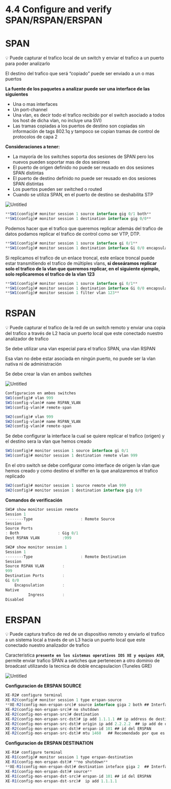 # 4.4 Configure and verify SPAN/RSPAN/ERSPAN

# SPAN

<aside>
💡 Puede capturar el trafico local de un switch y enviar el trafico a un puerto para poder analizarlo

</aside>

El destino del trafico que será “copiado” puede ser enviado a un o mas puertos 

**La fuente de los paquetes a analizar puede ser una interface de las siguientes**

- Una o mas interfaces
- Un port-channel
- Una vlan, es decir todo el trafico recibido por el switch asociado a todos los host de dicha vlan, no incluye una SVI)
- Las tramas copiadas a los puertos de destino son copiadas sin información de tags 802.1q y tampoco se copian tramas de control de protocolos de capa 2

**Consideraciones a tener:**

- La mayoría de los switches soporta dos sesiones de SPAN pero los nuevos pueden soportar mas de dos sesiones
- El puerto de origen definido no puede ser reusado en dos sesiones SPAN distintas
- El puerto de destino definido no puede ser reusado en dos sesiones SPAN distintas
- Los puertos pueden ser switched o routed
- Cuando se utiliza SPAN, en el puerto de destino se deshabilita STP

![Untitled](4%204%20Configure%20and%20verify%20SPAN%20RSPAN%20ERSPAN%20f53140b70c154c4fac5d64445820f1fb/Untitled.png)

```jsx
**SW1(config)# monitor session 1 source interface gig 0/1 both**
**SW1(config)# monitor session 1 destination interface gig 0/0**

```

Podemos hacer que el trafico que queremos replicar además del trafico de datos podamos replicar el trafico de control como ser VTP, DTP.

```jsx
**SW1(config)# monitor session 1 source interface gi 0/1**
**SW1(config)# monitor session 1 destination interface Gi 0/0 encapsulation replicate**
```

Si replicamos el trafico de un enlace troncal, este enlace troncal puede estar transmitiendo el trafico de múltiples vlans, **si deseáramos replicar solo el trafico de la vlan que queremos replicar, en el siguiente ejemplo, solo replicaremos el trafico de la vlan 123**

```jsx
**SW1(config)# monitor session 1 source interface gi 0/1**
**SW1(config)# monitor session 1 destination interface Gi 0/0 encapsulation replicate**
**SW1(config)# monitor session 1 filter vlan 123**
```

# RSPAN

<aside>
💡 Puede capturar el trafico de la red de un switch remoto y enviar una copia del trafico a través de L2 hacia un puerto local que este conectado nuestro analizador de trafico

</aside>

Se debe utilizar una vlan especial para el trafico SPAN, una vlan RSPAN

Esa vlan no debe estar asociada en ningún puerto, no puede ser la vlan nativa ni de administración

Se debe crear la vlan en ambos switches

![Untitled](4%204%20Configure%20and%20verify%20SPAN%20RSPAN%20ERSPAN%20f53140b70c154c4fac5d64445820f1fb/Untitled%201.png)

```jsx
Configuracion en ambos switches 
SW1(config)# vlan 999
SW1(config-vlan)# name RSPAN_VLAN
SW1(config-vlan)# remote-span

SW2(config)# vlan 999
SW2(config-vlan)# name RSPAN_VLAN
SW2(config-vlan)# remote-span
```

Se debe configurar la interface la cual se quiere replicar el trafico (origen) y el destino sera la vlan que hemos creado

```jsx
SW1(config)# monitor session 1 source interface gi 0/1
SW1(config)# monitor session 1 destination remote vlan 999
```

En el otro switch se debe configurar como interface de origen la vlan que hemos creado y como destino el sniffer en la que analizaremos el trafico replicado

```jsx
SW2(config)# monitor session 1 source remote vlan 999
SW2(config)# monitor session 1 destination interface gig 0/0
```

**Comandos de verificación**

```jsx
SW1# show monitor session remote
Session 1
--------Type                     : Remote Source
Session
Source Ports            
: Both                 : Gig 0/1
Dest RSPAN VLAN          :999
```

```jsx
SW2# show monitor session 1
Session 1
--------Type                     : Remote Destination
Session
Source RSPAN VLAN        :
999
Destination Ports        :
Gi 0/0
    Encapsulation        :
Native
          Ingress        :
Disabled
```

# ERSPAN

<aside>
💡 Puede captura trafico de red de un dispositivo remoto y enviarlo el trafico a un sistema local a través de un L3 hacia un puerto local que este conectado nuestro analizador de trafico

</aside>

Caracteristica **`presente en los sistemas operativos IOS XE y equipos ASR`**, permite enviar trafico SPAN a swtiches que pertenecen a otro dominio de broadcast utilizando la tecnica de doble encapsulacion (Tuneles GRE) 

![Untitled](4%204%20Configure%20and%20verify%20SPAN%20RSPAN%20ERSPAN%20f53140b70c154c4fac5d64445820f1fb/Untitled%202.png)

**Configuracion de ERSPAN SOURCE**

```jsx
XE-R2# configure terminal
XE-R2(config)# monitor session 1 type erspan-source
**XE-R2(config-mon-erspan-src)# source interface giga 2 both ## Interface que sera analizada y replicada su trafico**
XE-R2(config-mon-erspan-src)# no shutdown
XE-R2(config-mon-erspan-src)# destination 
XE-R2(config-mon-erspan-src-dst)# ip add 1.1.1.1 ## ip address de destino del tunel
XE-R2(config-mon-erspan-src-dst)# origin ip add 2.2.2.2  ## ip add de origen del tunel 
XE-R2(config-mon-erspan-src-dst)# erspan-id 101 ## id del ERSPAN 
XE-R2(config-mon-erspan-src-dst)# mtu 1460   ## Recomendado por que es un tunnel y para que no se aumente bytes en el transcurso y pueda causar fragmentacion
```

**Configuracion de ERSPAN DESTINATION**

```jsx
XE-R1# configure terminal
XE-R1(config)# monitor session 1 type erspan-destination
XE-R1(config-mon-erspan-dst)# **no shutdown**
**XE-R1(config-mon-erspan-dst)# destination inteface giga 2  ## Interface donde esta conectado nuestro sniffer y donde sera enviado el trafico replicado
XE-R1(config-mon-erspan-dst)# source** 
XE-R1(config-mon-erspan-dst-src)# erspan-id 101 ## id del ERSPAN
XE-R1(config-mon-erspan-dst-src)#  ip add 1.1.1.1

```
